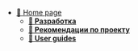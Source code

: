 
* [📂 Home page](/readme.md)
    * [**📁 Разработка**](/dev/)
    * [**📁 Рекомендации по проекту**](/support/)
    * [**📁 User guides**](/support/)